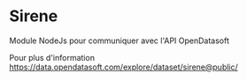 # Sirene

Module NodeJs pour communiquer avec l'API OpenDatasoft

Pour plus d'information https://data.opendatasoft.com/explore/dataset/sirene@public/
